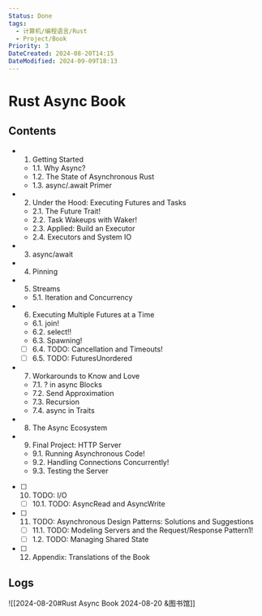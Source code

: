 ```yaml
---
Status: Done
tags:
  - 计算机/编程语言/Rust
  - Project/Book
Priority: 3
DateCreated: 2024-08-20T14:15
DateModified: 2024-09-09T18:13
---
```

# Rust Async Book

## Contents

- 1. Getting Started
	- 1.1. Why Async?
	- 1.2. The State of Asynchronous Rust
	- 1.3. async/.await Primer
- 2. Under the Hood: Executing Futures and Tasks
	- 2.1. The Future Trait!
	- 2.2. Task Wakeups with Waker!
	- 2.3. Applied: Build an Executor
	- 2.4. Executors and System IO
- 3. async/await
- 4. Pinning
- 5. Streams
	- 5.1. Iteration and Concurrency
- 6. Executing Multiple Futures at a Time
	- 6.1. join!
	- 6.2. select!!
	- 6.3. Spawning!
	- [ ] 6.4. TODO: Cancellation and Timeouts!
	- [ ] 6.5. TODO: FuturesUnordered
- 7. Workarounds to Know and Love
	- 7.1. ? in async Blocks
	- 7.2. Send Approximation
	- 7.3. Recursion
	- 7.4. async in Traits
- 8. The Async Ecosystem
- 9. Final Project: HTTP Server
	- 9.1. Running Asynchronous Code!
	- 9.2. Handling Connections Concurrently!
	- 9.3. Testing the Server
- [ ] 10. TODO: I/O
	- [ ] 10.1. TODO: AsyncRead and AsyncWrite
- [ ] 11. TODO: Asynchronous Design Patterns: Solutions and Suggestions
	- [ ] 11.1. TODO: Modeling Servers and the Request/Response Pattern1!
	- [ ] 1.2. TODO: Managing Shared State
- [ ] 12. Appendix: Translations of the Book

## Logs

![[2024-08-20#Rust Async Book 2024-08-20 &图书馆]]
